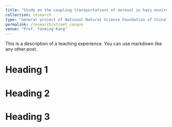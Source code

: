 ```yaml
---
title: "Study on the coupling transportations of aerosol in hazy environment within the canopy of urban micro-scale environment"
collection: research
type: "General project of National Natural Science Foundation of China"
permalink: /research/street_canyon
venue: "Prof. Yanming Kang"
---
```


This is a description of a teaching experience. You can use markdown like any other post.

Heading 1
======

Heading 2
======

Heading 3
======